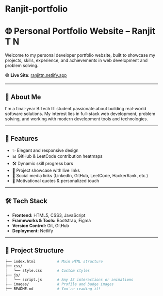 # Ranjit-portfolio

# 🌐 Personal Portfolio Website – Ranjit T N

Welcome to my personal developer portfolio website, built to showcase my projects, skills, experience, and achievements in web development and problem solving.

🟢 **Live Site:** [ranjittn.netlify.app](https://ranjittn.netlify.app/)

---

## 🚀 About Me

I'm a final-year B.Tech IT student passionate about building real-world software solutions. My interest lies in full-stack web development, problem solving, and working with modern development tools and technologies.

---

## 📌 Features

- ✨ Elegant and responsive design
- 📊 GitHub & LeetCode contribution heatmaps
- 🛠️ Dynamic skill progress bars
- 📂 Project showcase with live links
- 🔗 Social media links (LinkedIn, GitHub, LeetCode, HackerRank, etc.)
- 📝 Motivational quotes & personalized touch

---

## 🛠️ Tech Stack

- **Frontend:** HTML5, CSS3, JavaScript
- **Frameworks & Tools:** Bootstrap, Figma
- **Version Control:** Git, GitHub
- **Deployment:** Netlify

---

## 📁 Project Structure

```bash
├── index.html          # Main HTML structure
├── css/
│   └── style.css       # Custom styles
├── js/
│   └── script.js       # Any JS interactions or animations
├── images/             # Profile and badge images
├── README.md           # You're reading it!
